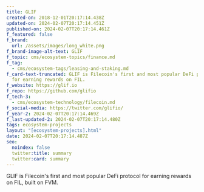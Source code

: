 ```yaml
---
title: GLIF
created-on: 2018-12-01T20:17:14.438Z
updated-on: 2024-02-07T20:17:14.451Z
published-on: 2024-02-07T20:17:14.461Z
f_featured: false
f_brand:
  url: /assets/images/long_white.png
f_brand-image-alt-text: GLIF
f_topic: cms/ecosystem-topics/finance.md
f_tag:
  - cms/ecosystem-tags/leasing-and-staking.md
f_card-text-truncated: GLIF is Filecoin's first and most popular DeFi protocol
  for earning rewards on FIL.
f_website: https://glif.io
f_repo: https://github.com/glifio
f_tech-3:
  - cms/ecosystem-technology/filecoin.md
f_social-media: https://twitter.com/glifio/
f_year-2: 2024-02-07T20:17:14.469Z
f_last-updated-2: 2024-02-07T20:17:14.480Z
tags: ecosystem-projects
layout: "[ecosystem-projects].html"
date: 2024-02-07T20:17:14.487Z
seo:
  noindex: false
  twitter:title: summary
  twitter:card: summary
---
```

GLIF is Filecoin's first and most popular DeFi protocol for earning rewards on FIL, built on FVM.